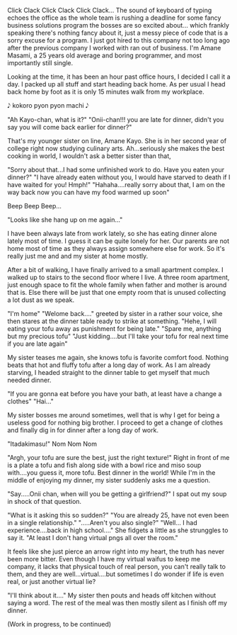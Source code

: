 Click Clack Click Clack Click Clack...
The sound of keyboard of typing echoes the office as the whole team is rushing a deadline for some fancy business solutions program the bosses are so excited about... which frankly speaking there's nothing fancy about it, just a messy piece of code that is a sorry excuse for a program. I just got hired to this company not too long ago after the previous company I worked with ran out of business. I'm Amane Masami, a 25 years old average and boring programmer, and most importantly still single.

Looking at the time, it has been an hour past office hours, I decided I call it a day. I packed up all stuff and start heading back home. As per usual I head back home by foot as it is only 15 minutes walk from my workplace.

𝅘𝅥𝅮 kokoro pyon pyon machi 𝅘𝅥𝅮

"Ah Kayo-chan, what is it?"
"Onii-chan!!! you are late for dinner, didn't you say you will come back earlier for dinner?"

That's my younger sister on line, Amane Kayo. She is in her second year of college right now studying culinary arts. Ah...seriously she makes the best cooking in world, I wouldn't ask a better sister than that,

"Sorry about that...I had some unfinished work to do. Have you eaten your dinner?"
"I have already eaten without you, I would have starved to death if I have waited for you! Hmph!"
"Hahaha....really sorry about that, I am on the way back now you can have my food warmed up soon"

Beep Beep Beep...

"Looks like she hang up on me again..."

I have been always late from work lately, so she has eating dinner alone lately most of time. I guess it can be quite lonely for her. Our parents are not home most of time as they always assign somewhere else for work. So it's really just me and and my sister at home mostly. 

After a bit of walking, I have finally arrived to a small apartment complex. I walked up to stairs to the second floor where I live. A three room apartment, just enough space to fit the whole family when father and mother is around that is. Else there will be just that one empty room that is unused collecting a lot dust as we speak.

"I'm home"
"Welome back...." greeted by sister in a rather sour voice, she then stares at the dinner table ready to strike at something. "Hehe, I will eating your tofu away as punishment for being late."
"Spare me, anything but my precious tofu"
"Just kidding....but I'll take your tofu for real next time if you are late again"

My sister teases me again, she knows tofu is favorite comfort food. Nothing beats that hot and fluffy tofu after a long day of work. As I am already starving, I headed straight to the dinner table to get myself that much needed dinner.

"If you are gonna eat before you have your bath, at least have a change a clothes"
"Hai..."

My sister bosses me around sometimes, well that is why I get for being a useless good for nothing big brother. I proceed to get a change of clothes and finally dig in for dinner after a long day of work.

"Itadakimasu!"
Nom Nom Nom

"Argh, your tofu are sure the best, just the right texture!" Right in front of me is a plate a tofu and fish along side with a bowl rice and miso soup with....you guess it, more tofu. Best dinner in the world! While I'm in the middle of enjoying my dinner, my sister suddenly asks me a question.

"Say.....Onii chan, when will you be getting a girlfriend?"
I spat out my soup in shock of that question.

"What is it asking this so sudden?"
"You are already 25, have not even been in a single relationship."
".....Aren't you also single?"
"Well... I had experience....back in high school...." She fidgets a little as she strunggles to say it. "At least I don't hang virtual pngs all over the room."

It feels like she just pierce an arrow right into my heart, the truth has never been more bitter. Even though I have my virtual waifus to keep me company, it lacks that physical touch of real person, you can't really talk to them, and they are well...virtual....but sometimes I do wonder if life is even real, or just another virtual lie?

"I'll think about it...."
My sister then pouts and heads off kitchen without saying a word. The rest of the meal was then mostly silent as I finish off my dinner.

(Work in progress, to be continued)
